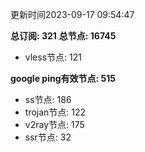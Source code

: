 更新时间2023-09-17 09:54:47

**总订阅: 321**
**总节点: 16745**
- vless节点: 121

**google ping有效节点: 515**
- ss节点: 186
- trojan节点: 122
- v2ray节点: 175
- ssr节点: 32
